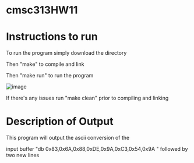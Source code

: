 # cmsc313HW11
# Instructions to run
To run the program simply download the directory

Then "make" to compile and link

Then "make run" to run the program

![image](https://github.com/user-attachments/assets/7116c063-a81a-4571-805b-977d7af99f6b)

If there's any issues run "make clean" prior to compiling and linking

# Description of Output
This program will output the ascii conversion of the 

input buffer "db  0x83,0x6A,0x88,0xDE,0x9A,0xC3,0x54,0x9A " followed by two new lines
